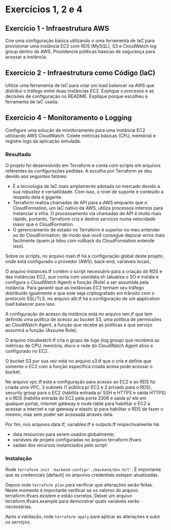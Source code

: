 # Exercícios 1, 2 e 4

## Exercício 1 - Infraestrutura AWS
Crie uma configuração básica utilizando o uma ferramenta de IaC para provisionar uma instância EC2 com RDS (MySQL), S3 e CloudWatch log group dentro da AWS. Providencie políticas básicas de segurança para acessar a instância.

## Exercício 2 - Infraestrutura como Código (IaC)
Utilize uma ferramenta de IaC para criar um load balancer na AWS que distribui o tráfego entre duas instâncias EC2. Explique o processo e as decisões de configuração no README. Explique porque escolheu a ferramenta de IaC usada.

## Exercício 4 - Monitoramento e Logging
Configure uma solução de monitoramento para uma instância EC2 utilizando AWS CloudWatch. Colete métricas básicas (CPU, memória) e registre logs da aplicação simulada.


### Resultado
O projeto foi desenvolvido em Terraform e conta com scripts em arquivos referentes às configurações pedidas. A escolha por Terraform se deu devido aos seguintes fatores:

- É a tecnologia de IaC mais amplamente adotada no mercado devido a sua robustez e versatilidade. Com isso, o nível de suporte e conteúdo a respeito dela é gigante.
- Terraform realiza chamadas de API para a AWS enquanto que o CloudFormation, um IaC nativo da AWS, utiliza processos internos para instanciar a infra. O processamento via chamadas de API é muito mais rápido, portanto, Terraform cria e destroi serviços numa velocidade maior que o CloudFormation.
- O gerenciamento de estado no Terraform é superior no meu entender ao do CloudFormation, de modo que você consegue depurar erros mais facilmente (quem já lidou com rollback do CloudFormation entende isso).

Sobre os scripts, no arquivo main.tf há a configuração global deste projeto, onde está configurado o provedor (AWS), back-end, variáveis locais,

O arquivo instances.tf contém o script necessário para a criação do RDS e das instâncias EC2, que conta com userdata.sh (atualiza o SO e instala e configura o CloudWatch Agent) e função (Role) a ser assumida pela instância. Para garantir que as instâncias EC2 tenham seu tráfego distribuído igualmente e que este seja criptografado em trânsito com o protocolo SSL/TLS, no arquivo alb.tf há a configuração de um application load balancer para isso.

A configuração de acesso da instância está no arquivo iam.tf que tem definido uma política de acesso ao bucket S3, uma política de permissões ao CloudWatch Agent, a função que recebe as políticas e que serviço assumirá a função (Assume Role).

O arquivo cloudwatch.tf cria o grupo de logs (log group) que receberá as métricas de CPU, memória, disco e rede do CloudWatch Agent ativo e configurado no EC2.

O bucket S3 por sua vez está no arquivo s3.tf que o cria e define que somente o EC2 com a função específica criada acima pode acessar o bucket.

No arquivo vpc.tf está a configuração para acesso ao EC2 e ao RDS foi criada uma VPC, 3 subnets (1 pública p/ EC2 e 2 privads para o RDS), security group para o EC2 (habilita entrada p/ SSH e HTTPS e saída HTTPS) e o RDS (habilita entrada do EC2 pela porta 3306 e saída p/ ele em qualquer porta), internet gateway e route table para habilitar o EC2 a acessar a internet e nat gateway e elastic ip para habilitar o RDS de fazer o mesmo, mas sem poder ser acessada através dela.

Por fim, nos arquivos data.tf, variables.tf e outputs.tf respectivamente há:
- data resources para serem usados globalmente;
- variáveis de projeto configuradas no arquivo terraform.tfvars
- saídas dos recursos instanciados pelo script 

### Instalação
Rode `terraform init -backend-config='./backend/dev.hcl'`. É importante que as credenciais [default] no arquvivo credentials estejam atualizadas.

Depois rode `terraform plan` para verificar que alterações serão feitas. Neste momento é importante verificar se os valores do arquivo terraform.tfvars existem e estão corretos. Deixei um arquivo terraform.tfvars.example para demonstrar quais variáveis serão necessárias.

Após a validação, rode `terraform apply` para aplicar as alterações e subir os serviços.
